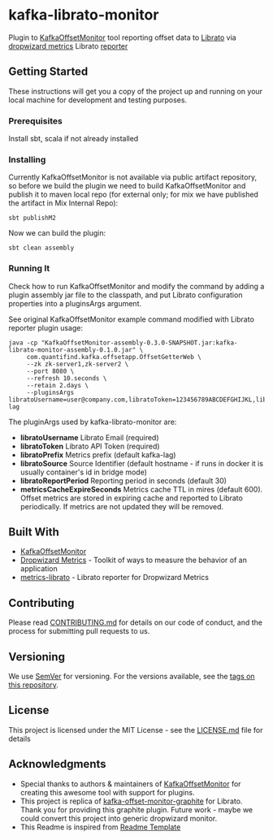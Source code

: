 # kafka-librato-monitor
Plugin to [KafkaOffsetMonitor](https://github.com/quantifind/KafkaOffsetMonitor) tool reporting offset data to [Librato](https://www.librato.com/) via [dropwizard metrics](https://github.com/dropwizard/metrics) Librato [reporter](https://github.com/librato/metrics-librato) 

## Getting Started
These instructions will get you a copy of the project up and running on your local machine for development and testing purposes.

### Prerequisites
Install sbt, scala if not already installed

### Installing
Currently KafkaOffsetMonitor is not available via public artifact repository, so before we build the plugin we need to build KafkaOffsetMonitor and publish it to maven local repo (for external only; for mix we have published the artifact in Mix Internal Repo):

```
sbt publishM2
```

Now we can build the plugin:

```
sbt clean assembly
```

### Running It
Check how to run KafkaOffsetMonitor and modify the command by adding a plugin assembly jar file to the classpath, and put Librato configuration properties into a pluginsArgs argument.

See original KafkaOffsetMonitor example command modified with Librato reporter plugin usage:

```
java -cp "KafkaOffsetMonitor-assembly-0.3.0-SNAPSHOT.jar:kafka-librato-monitor-assembly-0.1.0.jar" \
     com.quantifind.kafka.offsetapp.OffsetGetterWeb \
     --zk zk-server1,zk-server2 \
     --port 8080 \
     --refresh 10.seconds \
     --retain 2.days \
     --pluginsArgs libratoUsername=user@company.com,libratoToken=123456789ABCDEFGHIJKL,libratoPrefix=kafka-lag
```

The pluginArgs used by kafka-librato-monitor are:

- **libratoUsername** Librato Email (required)
- **libratoToken** Librato API Token (required)
- **libratoPrefix** Metrics prefix (default kafka-lag)
- **libratoSource** Source Identifier (default hostname - if runs in docker it is usually container's id in bridge mode)
- **libratoReportPeriod** Reporting period in seconds (default 30)
- **metricsCacheExpireSeconds** Metrics cache TTL in mires (default 600). Offset metrics are stored in expiring cache and reported to Librato periodically. If metrics are not updated they will be removed.

## Built With

* [KafkaOffsetMonitor](https://github.com/quantifind/KafkaOffsetMonitor)
* [Dropwizard Metrics](http://metrics.dropwizard.io/) - Toolkit of ways to measure the behavior of an application
* [metrics-librato](https://github.com/librato/metrics-librato) - Librato reporter for Dropwizard Metrics

## Contributing

Please read [CONTRIBUTING.md](CONTRIBUTING.md) for details on our code of conduct, and the process for submitting pull requests to us.

## Versioning

We use [SemVer](http://semver.org/) for versioning. For the versions available, see the [tags on this repository](https://github.com/mix/kafka-librato-monitor/tags). 

## License

This project is licensed under the MIT License - see the [LICENSE.md](LICENSE.md) file for details

## Acknowledgments
* Special thanks to authors & maintainers of [KafkaOffsetMonitor](https://github.com/quantifind/KafkaOffsetMonitor) for creating this awesome tool with support for plugins.
* This project is replica of [kafka-offset-monitor-graphite](https://github.com/allegro/kafka-offset-monitor-graphite) for Librato. Thank you for providing this graphite plugin. Future work - maybe we could convert this project into generic dropwizard monitor.
* This Readme is inspired from [Readme Template](https://gist.github.com/PurpleBooth/109311bb0361f32d87a2)
